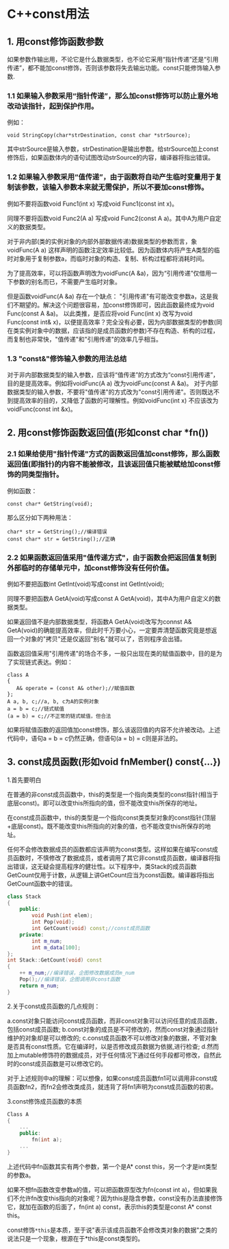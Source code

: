 # C++const用法

## 1. 用const修饰函数参数

如果参数作输出用，不论它是什么数据类型，也不论它采用“指针传递”还是“引用传递”，都不能加const修饰，否则该参数将失去输出功能。const只能修饰输入参数.

### 1.1 如果输入参数采用“指针传递”，那么加const修饰可以防止意外地改动该指针，起到保护作用。

例如：

```
void StringCopy(char*strDestination, const char *strSource);
```

其中strSource是输入参数，strDestination是输出参数。给strSource加上const修饰后，如果函数体内的语句试图改动strSource的内容，编译器将指出错误。

### 1.2 如果输入参数采用“值传递”，由于函数将自动产生临时变量用于复制该参数，该输入参数本来就无需保护，所以不要加const修饰。

例如不要将函数void Func1(int x) 写成void Func1(const int x)。

同理不要将函数void Func2(A a) 写成void Func2(const A a)。其中A为用户自定义的数据类型。

对于非内部(类的实例对象的内部外部数据传递)数据类型的参数而言，象voidFunc(A a) 这样声明的函数注定效率比较低。因为函数体内将产生A类型的临时对象用于复制参数a，而临时对象的构造、复制、析构过程都将消耗时间。

为了提高效率，可以将函数声明改为voidFunc(A &a)，因为“引用传递”仅借用一下参数的别名而已，不需要产生临时对象。

但是函数voidFunc(A &a) 存在一个缺点：
"引用传递"有可能改变参数a，这是我们不期望的。解决这个问题很容易，加const修饰即可，因此函数最终成为void Func(const A &a)。
以此类推，是否应将void Func(int x) 改写为void Func(const int& x)，以便提高效率？完全没有必要，因为内部数据类型的参数(同在类实例对象中的数据，应该指的是成员函数的参数)不存在构造、析构的过程，而复制也非常快，"值传递"和"引用传递"的效率几乎相当。

### 1.3 "const&"修饰输入参数的用法总结

对于非内部数据类型的输入参数，应该将“值传递”的方式改为“const引用传递”，目的是提高效率。例如将voidFunc(A a) 改为voidFunc(const A &a)。
对于内部数据类型的输入参数，不要将"值传递"的方式改为"const引用传递"。否则既达不到提高效率的目的，又降低了函数的可理解性。例如voidFunc(int x) 不应该改为voidFunc(const int &x)。

## 2. 用const修饰函数返回值(形如const char *fn())

### 2.1 如果给使用"指针传递"方式的函数返回值加const修饰，那么函数返回值(即指针)的内容不能被修改，且该返回值只能被赋给加const修饰的同类型指针。

例如函数：

```
const char* GetString(void);
```

那么区分如下两种用法：

```
char* str = GetString();//编译错误
const char* str = GetString();//正确
```

### 2.2 如果函数返回值采用"值传递方式"，由于函数会把返回值复制到外部临时的存储单元中，加const修饰没有任何价值。

例如不要把函数int GetInt(void)写成const int GetInt(void);

同理不要把函数A GetA(void)写成const A GetA(void)，其中A为用户自定义的数据类型。

如果返回值不是内部数据类型，将函数A GetA(void)改写为connst A& GetA(void)的确能提高效率，但此时千万要小心，一定要弄清楚函数究竟是想返回一个对象的"拷贝"还是仅返回"别名"就可以了，否则程序会出错。

函数返回值采用"引用传递"的场合不多，一般只出现在类的赋值函数中，目的是为了实现链式表达。例如：

```
class A
{
   A& operate = (const A& other);//赋值函数
};
A a, b, c;//a, b, c为A的实例对象
a = b = c;//链式赋值
(a = b) = c;//不正常的链式赋值，但合法
```

如果将赋值函数的返回值加const修饰，那么该返回值的内容不允许被改动。上述代码中，语句a = b = c仍然正确，但语句(a = b) = c则是非法的。

## 3. const成员函数(形如void fnMember() const{...})

1.首先要明白

在普通的非const成员函数中，this的类型是一个指向类类型的const指针(相当于底层const)。即可以改变this所指向的值，但不能改变this所保存的地址。

在const成员函数中，this的类型是一个指向const类类型对象的const指针(顶层+底层const)。既不能改变this所指向的对象的值，也不能改变this所保存的地址。

任何不会修改数据成员的函数都应该声明为const类型。这样如果在编写const成员函数时，不慎修改了数据成员，或者调用了其它非const成员函数，编译器将指出错误，这无疑会提高程序的健壮性。以下程序中，类Stack的成员函数GetCount仅用于计数，从逻辑上讲GetCount应当为const函数。编译器将指出GetCount函数中的错误。

```c++
class Stack
{
    public:
        void Push(int elem);
        int Pop(void);
        int GetCount(void) const;//const成员函数
    private:
        int m_num;
        int m_data[100];
};
int Stack::GetCount(void) const
{
    ++ m_num;//编译错误，企图修改数据成员m_num
    Pop();//编译错误，企图调用非const函数
    return m_num;
}
```
2.关于const成员函数的几点规则：

a.const对象只能访问const成员函数，而非const对象可以访问任意的成员函数，包括const成员函数;
b.const对象的成员是不可修改的，然而const对象通过指针维护的对象却是可以修改的;
c.const成员函数不可以修改对象的数据，不管对象是否具有const性质。它在编译时，以是否修改成员数据为依据,进行检查;
d.然而加上mutable修饰符的数据成员，对于任何情况下通过任何手段都可修改，自然此时的const成员函数是可以修改它的。

对于上述规则中a的理解：可以想像，如果const成员函数fn1可以调用非const成员函数fn2，而fn2会修改类成员，就违背了将fn1声明为const成员函数的初衷。

3.const修饰成员函数的本质

```c++
Class A
{
    ...
    public:
        fn(int a);
    ...
}
```

上述代码中fn函数其实有两个参数，第一个是A* const this，另一个才是int类型的参数a。

如果不想fn函数改变参数a的值，可以把函数原型改为fn(const int a)，但如果我们不允许fn改变this指向的对象呢？因为this是隐含参数，const没有办法直接修饰它，就加在函数的后面了，fn(int a) const，表示this的类型是const A* const this。

const修饰`*this`是本质，至于说"表示该成员函数不会修改类对象的数据"之类的说法只是一个现象，根源在于*this是const类型的。

